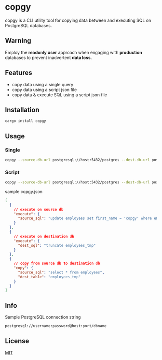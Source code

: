 # copgy

copgy is a CLI utility tool for copying data between and executing SQL on
PostgreSQL databases.

## Warning

Employ the **readonly user** approach when engaging with **production** databases to prevent inadvertent **data loss**.

## Features

- copy data using a single query
- copy data using a script json file
- copy data & execute SQL using a script json file

## Installation

```bash
cargo install copgy
```

## Usage

### Single

```bash
copgy --source-db-url postgresql://host:5432/postgres --dest-db-url postgresql://host:5432/postgres single --source_sql select * from employees --dest_table employees_tmp
```

### Script

```bash
copgy --source-db-url postgresql://host:5432/postgres --dest-db-url postgresql://host:5432/postgres script --file-path ~/Desktop/copgy.json
```

sample copgy.json

```json
[
  {
    // execute on source db
    "execute": {
      "source_sql": "update employees set first_name = 'copgy' where emp_no = 0"
    }
  },
  {
    // execute on destination db
    "execute": {
      "dest_sql": "truncate employees_tmp"
    }
  },
  {
    // copy from source db to destination db
    "copy": {
      "source_sql": "select * from employees",
      "dest_table": "employees_tmp"
    }
  }
]
```

## Info

Sample PostgreSQL connection string

```bash
postgresql://username:password@host:port/dbname
```

## License

[MIT](https://choosealicense.com/licenses/mit/)
